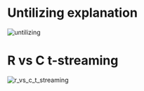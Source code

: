 # Untilizing explanation

![untilizing](images/untilizing.png) 

# R vs C t-streaming

![r_vs_c_t_streaming](images/r_vs_c_t_streaming.png) 